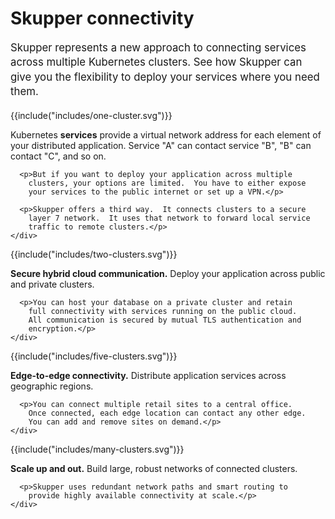 # Skupper connectivity

<p style="font-size: 1.2em; line-height: 1.4em;">Skupper represents a
  new approach to connecting services across multiple Kubernetes
  clusters.  See how Skupper can give you the flexibility to deploy
  your services where you need them.</p>

<div class="topology">
  <div>
    <div id="-one-cluster">
      {{include("includes/one-cluster.svg")}}
    </div>
    <div>
      <p>Kubernetes <strong>services</strong> provide a virtual
        network address for each element of your distributed
        application.  Service "A" can contact service "B", "B" can
        contact "C", and so on.</p>

      <p>But if you want to deploy your application across multiple
        clusters, your options are limited.  You have to either expose
        your services to the public internet or set up a VPN.</p>

      <p>Skupper offers a third way.  It connects clusters to a secure
        layer 7 network.  It uses that network to forward local service
        traffic to remote clusters.</p>
    </div>
  </div>
</div>

<div class="topology">
  <div>
    <div>
      {{include("includes/two-clusters.svg")}}
    </div>
    <div>
      <p><strong>Secure hybrid cloud communication.</strong> Deploy
        your application across public and private clusters.</p>

      <p>You can host your database on a private cluster and retain
        full connectivity with services running on the public cloud.
        All communication is secured by mutual TLS authentication and
        encryption.</p>
    </div>
  </div>
</div>

<div class="topology">
  <div>
    <div>
      {{include("includes/five-clusters.svg")}}
    </div>
    <div>
      <p><strong>Edge-to-edge connectivity.</strong> Distribute
        application services across geographic regions.</p>

      <p>You can connect multiple retail sites to a central office.
        Once connected, each edge location can contact any other edge.
        You can add and remove sites on demand.</p>
    </div>
  </div>
</div>

<div class="topology">
  <div>
    <div>
      {{include("includes/many-clusters.svg")}}
    </div>
    <div>
      <p><strong>Scale up and out.</strong> Build large, robust
        networks of connected clusters.</p>

      <p>Skupper uses redundant network paths and smart routing to
        provide highly available connectivity at scale.</p>
    </div>
  </div>
</div>

<!-- ## More information -->

<!--  - [Skupper routing](routing.html) -->
<!--  <\!-- - [Skupper architecture](architecture.html) -\-> -->
